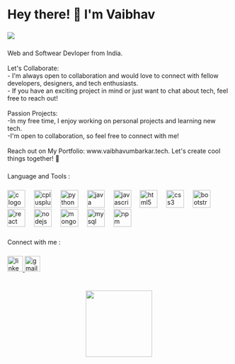 <h1 align="left">Hey there! 👋 I'm Vaibhav</h1>

###

<div align="left">
  <img src="https://visitor-badge.laobi.icu/badge?page_id=vaibhav8485.vaibhav8485&"  />
</div>

###

<p align="left">Web and Softwear Devloper from India.<br><br>Let's Collaborate:<br>- I'm always open to collaboration and would love to connect with fellow developers, designers, and tech enthusiasts.<br>- If you have an exciting project in mind or just want to chat about tech, feel free to reach out!<br><br>Passion Projects:<br>-In my free time, I enjoy working on personal projects and learning new tech. <br>-I'm open to collaboration, so feel free to connect with me!<br><br>Reach out on My Portfolio: www.vaibhavumbarkar.tech. Let's create cool things together! 🚀</p>

###

<p align="left">Language and Tools :</p>

###

<div align="left">
  <img src="https://cdn.jsdelivr.net/gh/devicons/devicon/icons/c/c-original.svg" height="40" alt="c logo"  />
  <img width="12" />
  <img src="https://cdn.jsdelivr.net/gh/devicons/devicon/icons/cplusplus/cplusplus-original.svg" height="40" alt="cplusplus logo"  />
  <img width="12" />
  <img src="https://cdn.jsdelivr.net/gh/devicons/devicon/icons/python/python-original.svg" height="40" alt="python logo"  />
  <img width="12" />
  <img src="https://cdn.jsdelivr.net/gh/devicons/devicon/icons/java/java-original.svg" height="40" alt="java logo"  />
  <img width="12" />
  <img src="https://cdn.jsdelivr.net/gh/devicons/devicon/icons/javascript/javascript-original.svg" height="40" alt="javascript logo"  />
  <img width="12" />
  <img src="https://cdn.jsdelivr.net/gh/devicons/devicon/icons/html5/html5-original.svg" height="40" alt="html5 logo"  />
  <img width="12" />
  <img src="https://cdn.jsdelivr.net/gh/devicons/devicon/icons/css3/css3-original.svg" height="40" alt="css3 logo"  />
  <img width="12" />
  <img src="https://cdn.jsdelivr.net/gh/devicons/devicon/icons/bootstrap/bootstrap-original.svg" height="40" alt="bootstrap logo"  />
  <img width="12" />
  <img src="https://cdn.jsdelivr.net/gh/devicons/devicon/icons/react/react-original.svg" height="40" alt="react logo"  />
  <img width="12" />
  <img src="https://cdn.jsdelivr.net/gh/devicons/devicon/icons/nodejs/nodejs-original.svg" height="40" alt="nodejs logo"  />
  <img width="12" />
  <img src="https://cdn.jsdelivr.net/gh/devicons/devicon/icons/mongodb/mongodb-original.svg" height="40" alt="mongodb logo"  />
  <img width="12" />
  <img src="https://cdn.jsdelivr.net/gh/devicons/devicon/icons/mysql/mysql-original.svg" height="40" alt="mysql logo"  />
  <img width="12" />
  <img src="https://cdn.jsdelivr.net/gh/devicons/devicon/icons/npm/npm-original-wordmark.svg" height="40" alt="npm logo"  />
</div>

###

###

<p align="left">Connect with me :</p>

###

<div align="left">
  <a href="https://www.linkedin.com/in/vaibhav-umbarkar-80361a197" target="_blank">
    <img src="https://img.shields.io/static/v1?message=LinkedIn&logo=linkedin&label=&color=0077B5&logoColor=white&labelColor=&style=flat" height="35" alt="linkedin logo"  />
  </a>
  <a href="vaibhavumbarkar8485@gmail.com" target="_blank">
    <img src="https://img.shields.io/static/v1?message=Gmail&logo=gmail&label=&color=D14836&logoColor=white&labelColor=&style=flat" height="35" alt="gmail logo"  />
  </a>
</div>

###

<br clear="both">

<div align="center">
  <img height="150" src="https://media3.giphy.com/channel_assets/yeyoruiz/wnwJBP5LC34h.gif"  />
</div>

###
